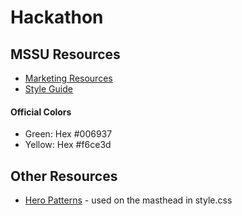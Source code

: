# Hackathon

## MSSU Resources

- [Marketing Resources](https://www.mssu.edu/university-relations-marketing/resources.php)
- [Style Guide](https://www.mssu.edu/university-relations-marketing/MSSU_BrandGuide-v1.pdf)

#### Official Colors

- Green: Hex #006937
- Yellow: Hex #f6ce3d

## Other Resources

- [Hero Patterns](https://heropatterns.com/) - used on the masthead in style.css
